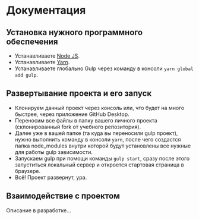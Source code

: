 # Документация

## Установка нужного программного обеспечения
* Устанавливаете [Node JS](https://nodejs.org/en/).
* Устанавливаете [Yarn](https://yarnpkg.com/lang/en/docs/install/).
* Устанавливаете глобально Gulp через команду в консоли `yarn global add gulp`.

## Развертывание проекта и его запуск
* Клонируем данный проект через консоль или, что будет на много быстрее, через приложение GitHub Desktop.
* Переносим все файлы в папку вашего личного проекта (склонированный fork от учебного репозитория).
* Далее уже в вашей папке (та куда вы переносили gulp проект), нужно выполнить команду в консоли `yarn`, после чего создастся папка node_modules внутри которой будут установлены все нужные для работы gulp зависимости.
* Запускаем gulp при помощи команды `gulp start`, сразу после этого запуститься локальный сервер и откроется стартовая страница в браузере.
* Всё! Проект развернут, ура.

## Взаимодействие с проектом
Описание в разработке...

